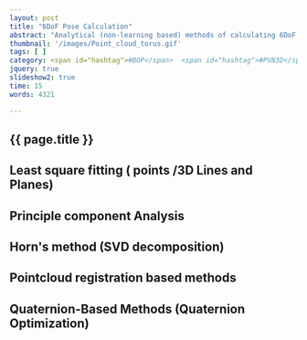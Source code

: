 ```yaml
---
layout: post
title: "6DoF Pose Calculation"
abstract: "Analytical (non-learning based) methods of calculating 6DoF pose using 3D pointclouds."
thumbnail: '/images/Point_cloud_torus.gif'
tags: [ ]
category: <span id="hashtag">#BOP</span>  <span id="hashtag">#PVN3D</span>
jquery: true
slideshow2: true
time: 15
words: 4321

---
```

## {{ page.title }}


## Least square fitting ( points /3D Lines and Planes)

## Principle component Analysis

## Horn's method (SVD decomposition)

## Pointcloud registration based methods


## Quaternion-Based Methods (Quaternion Optimization)


